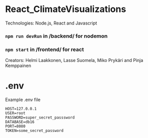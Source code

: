 # React_ClimateVisualizations

Technologies: Node.js, React and Javascript

### `npm run devRun` in /backend/ for nodemon

### `npm start` in /frontend/ for react 

Creators: Helmi Laakkonen, Lasse Suomela, Miko Prykäri and Pinja Kemppainen

# .env
Example .env file
```
HOST=127.0.0.1
USER=root
PASSWORD=super_secret_passsword
DATABASE=db16
PORT=8080
TOKEN=some_secret_password
```
